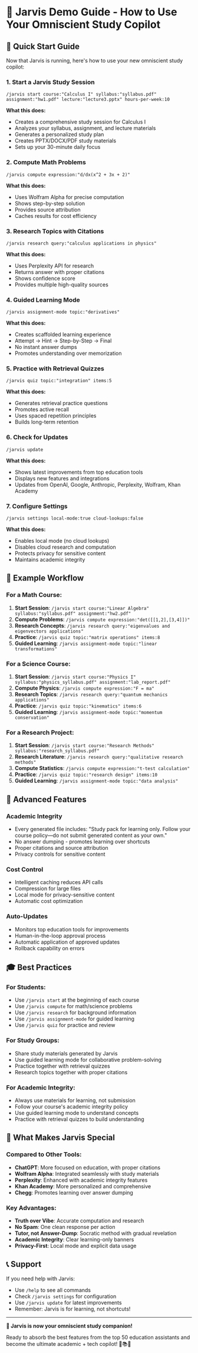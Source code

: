 # 🧠 Jarvis Demo Guide - How to Use Your Omniscient Study Copilot

## 🚀 Quick Start Guide

Now that Jarvis is running, here's how to use your new omniscient study copilot:

### 1. Start a Jarvis Study Session
```
/jarvis start course:"Calculus I" syllabus:"syllabus.pdf" assignment:"hw1.pdf" lecture:"lecture3.pptx" hours-per-week:10
```

**What this does:**
- Creates a comprehensive study session for Calculus I
- Analyzes your syllabus, assignment, and lecture materials
- Generates a personalized study plan
- Creates PPTX/DOCX/PDF study materials
- Sets up your 30-minute daily focus

### 2. Compute Math Problems
```
/jarvis compute expression:"d/dx(x^2 + 3x + 2)"
```

**What this does:**
- Uses Wolfram Alpha for precise computation
- Shows step-by-step solution
- Provides source attribution
- Caches results for cost efficiency

### 3. Research Topics with Citations
```
/jarvis research query:"calculus applications in physics"
```

**What this does:**
- Uses Perplexity API for research
- Returns answer with proper citations
- Shows confidence score
- Provides multiple high-quality sources

### 4. Guided Learning Mode
```
/jarvis assignment-mode topic:"derivatives"
```

**What this does:**
- Creates scaffolded learning experience
- Attempt → Hint → Step-by-Step → Final
- No instant answer dumps
- Promotes understanding over memorization

### 5. Practice with Retrieval Quizzes
```
/jarvis quiz topic:"integration" items:5
```

**What this does:**
- Generates retrieval practice questions
- Promotes active recall
- Uses spaced repetition principles
- Builds long-term retention

### 6. Check for Updates
```
/jarvis update
```

**What this does:**
- Shows latest improvements from top education tools
- Displays new features and integrations
- Updates from OpenAI, Google, Anthropic, Perplexity, Wolfram, Khan Academy

### 7. Configure Settings
```
/jarvis settings local-mode:true cloud-lookups:false
```

**What this does:**
- Enables local mode (no cloud lookups)
- Disables cloud research and computation
- Protects privacy for sensitive content
- Maintains academic integrity

## 🎯 Example Workflow

### For a Math Course:
1. **Start Session**: `/jarvis start course:"Linear Algebra" syllabus:"syllabus.pdf" assignment:"hw2.pdf"`
2. **Compute Problems**: `/jarvis compute expression:"det([[1,2],[3,4]])"`
3. **Research Concepts**: `/jarvis research query:"eigenvalues and eigenvectors applications"`
4. **Practice**: `/jarvis quiz topic:"matrix operations" items:8`
5. **Guided Learning**: `/jarvis assignment-mode topic:"linear transformations"`

### For a Science Course:
1. **Start Session**: `/jarvis start course:"Physics I" syllabus:"physics_syllabus.pdf" assignment:"lab_report.pdf"`
2. **Compute Physics**: `/jarvis compute expression:"F = ma"`
3. **Research Topics**: `/jarvis research query:"quantum mechanics applications"`
4. **Practice**: `/jarvis quiz topic:"kinematics" items:6`
5. **Guided Learning**: `/jarvis assignment-mode topic:"momentum conservation"`

### For a Research Project:
1. **Start Session**: `/jarvis start course:"Research Methods" syllabus:"research_syllabus.pdf"`
2. **Research Literature**: `/jarvis research query:"qualitative research methods"`
3. **Compute Statistics**: `/jarvis compute expression:"t-test calculation"`
4. **Practice**: `/jarvis quiz topic:"research design" items:10`
5. **Guided Learning**: `/jarvis assignment-mode topic:"data analysis"`

## 🔧 Advanced Features

### Academic Integrity
- Every generated file includes: "Study pack for learning only. Follow your course policy—do not submit generated content as your own."
- No answer dumping - promotes learning over shortcuts
- Proper citations and source attribution
- Privacy controls for sensitive content

### Cost Control
- Intelligent caching reduces API calls
- Compression for large files
- Local mode for privacy-sensitive content
- Automatic cost optimization

### Auto-Updates
- Monitors top education tools for improvements
- Human-in-the-loop approval process
- Automatic application of approved updates
- Rollback capability on errors

## 🎓 Best Practices

### For Students:
- Use `/jarvis start` at the beginning of each course
- Use `/jarvis compute` for math/science problems
- Use `/jarvis research` for background information
- Use `/jarvis assignment-mode` for guided learning
- Use `/jarvis quiz` for practice and review

### For Study Groups:
- Share study materials generated by Jarvis
- Use guided learning mode for collaborative problem-solving
- Practice together with retrieval quizzes
- Research topics together with proper citations

### For Academic Integrity:
- Always use materials for learning, not submission
- Follow your course's academic integrity policy
- Use guided learning mode to understand concepts
- Practice with retrieval quizzes to build understanding

## 🚀 What Makes Jarvis Special

### Compared to Other Tools:
- **ChatGPT**: More focused on education, with proper citations
- **Wolfram Alpha**: Integrated seamlessly with study materials
- **Perplexity**: Enhanced with academic integrity features
- **Khan Academy**: More personalized and comprehensive
- **Chegg**: Promotes learning over answer dumping

### Key Advantages:
- **Truth over Vibe**: Accurate computation and research
- **No Spam**: One clean response per action
- **Tutor, not Answer-Dump**: Socratic method with gradual revelation
- **Academic Integrity**: Clear learning-only banners
- **Privacy-First**: Local mode and explicit data usage

## 📞 Support

If you need help with Jarvis:
- Use `/help` to see all commands
- Check `/jarvis settings` for configuration
- Use `/jarvis update` for latest improvements
- Remember: Jarvis is for learning, not shortcuts!

---

**🧠 Jarvis is now your omniscient study companion!** 

Ready to absorb the best features from the top 50 education assistants and become the ultimate academic + tech copilot! 🚀📚✨

